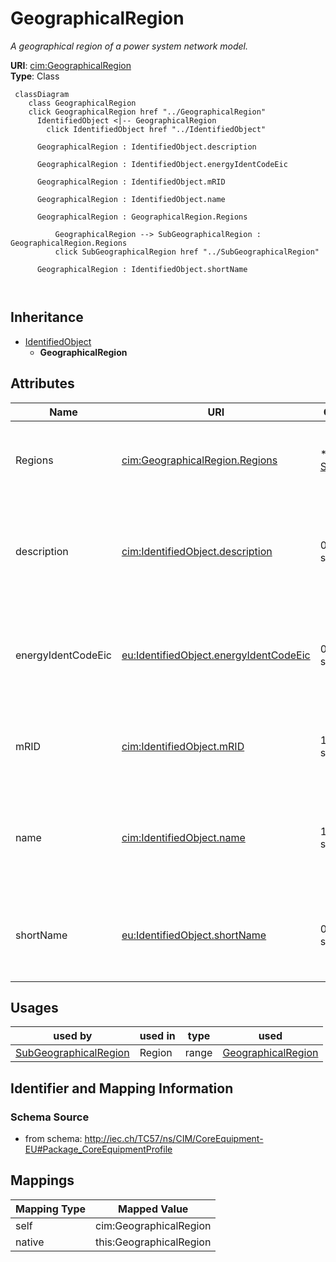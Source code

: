 # GeographicalRegion


_A geographical region of a power system network model._





**URI**: [cim:GeographicalRegion](http://iec.ch/TC57/CIM100#GeographicalRegion)<br />
**Type**: Class




```mermaid
 classDiagram
    class GeographicalRegion
    click GeographicalRegion href "../GeographicalRegion"
      IdentifiedObject <|-- GeographicalRegion
        click IdentifiedObject href "../IdentifiedObject"
      
      GeographicalRegion : IdentifiedObject.description
        
      GeographicalRegion : IdentifiedObject.energyIdentCodeEic
        
      GeographicalRegion : IdentifiedObject.mRID
        
      GeographicalRegion : IdentifiedObject.name
        
      GeographicalRegion : GeographicalRegion.Regions
        
          GeographicalRegion --> SubGeographicalRegion : GeographicalRegion.Regions
          click SubGeographicalRegion href "../SubGeographicalRegion"
        
      GeographicalRegion : IdentifiedObject.shortName
        
      
```





## Inheritance
* [IdentifiedObject](IdentifiedObject.md)
    * **GeographicalRegion**



## Attributes


| Name | URI | Cardinality and Range | Description | Inheritance |
| ---  | --- | --- | --- | --- |
| Regions | [cim:GeographicalRegion.Regions](http://iec.ch/TC57/CIM100#GeographicalRegion.Regions) | * <br />  [SubGeographicalRegion](SubGeographicalRegion.md)  | All sub-geographical regions within this geographical region | direct |
| description | [cim:IdentifiedObject.description](http://iec.ch/TC57/CIM100#IdentifiedObject.description) | 0..1 <br />  string  | The description is a free human readable text describing or naming the object | [IdentifiedObject](IdentifiedObject.md) |
| energyIdentCodeEic | [eu:IdentifiedObject.energyIdentCodeEic](http://iec.ch/TC57/CIM100-European#IdentifiedObject.energyIdentCodeEic) | 0..1 <br />  string  | The attribute is used for an exchange of the EIC code (Energy identification ... | [IdentifiedObject](IdentifiedObject.md) |
| mRID | [cim:IdentifiedObject.mRID](http://iec.ch/TC57/CIM100#IdentifiedObject.mRID) | 1 <br />  string  | Master resource identifier issued by a model authority | [IdentifiedObject](IdentifiedObject.md) |
| name | [cim:IdentifiedObject.name](http://iec.ch/TC57/CIM100#IdentifiedObject.name) | 1 <br />  string  | The name is any free human readable and possibly non unique text naming the o... | [IdentifiedObject](IdentifiedObject.md) |
| shortName | [eu:IdentifiedObject.shortName](http://iec.ch/TC57/CIM100-European#IdentifiedObject.shortName) | 0..1 <br />  string  | The attribute is used for an exchange of a human readable short name with len... | [IdentifiedObject](IdentifiedObject.md) |





## Usages

| used by | used in | type | used |
| ---  | --- | --- | --- |
| [SubGeographicalRegion](SubGeographicalRegion.md) | Region | range | [GeographicalRegion](GeographicalRegion.md) |






## Identifier and Mapping Information







### Schema Source


* from schema: http://iec.ch/TC57/ns/CIM/CoreEquipment-EU#Package_CoreEquipmentProfile





## Mappings

| Mapping Type | Mapped Value |
| ---  | ---  |
| self | cim:GeographicalRegion |
| native | this:GeographicalRegion |




